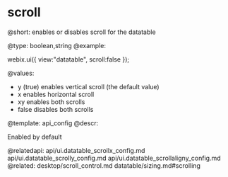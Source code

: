 scroll
=============


@short:
	enables or disables scroll for the datatable

@type: boolean,string
@example:

webix.ui({
    view:"datatable",
    scroll:false
});

@values:
- y (true)	 enables vertical scroll (the default value) 
- x	enables horizontal scroll
- xy	enables both scrolls
- false	 disables both scrolls



@template:	api_config
@descr:


Enabled by default

@relatedapi:
	api/ui.datatable_scrollx_config.md
    api/ui.datatable_scrolly_config.md
    api/ui.datatable_scrollaligny_config.md
@related:
	desktop/scroll_control.md
	datatable/sizing.md#scrolling